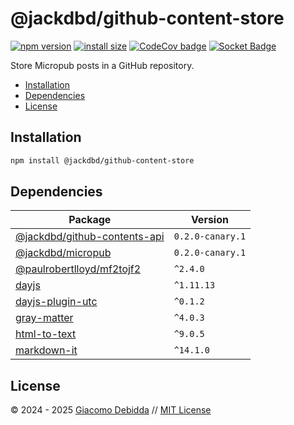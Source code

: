 # @jackdbd/github-content-store

[![npm version](https://badge.fury.io/js/@jackdbd%2Fgithub-content-store.svg)](https://badge.fury.io/js/@jackdbd%2Fgithub-content-store)
[![install size](https://packagephobia.com/badge?p=@jackdbd/github-content-store)](https://packagephobia.com/result?p=@jackdbd/github-content-store)
[![CodeCov badge](https://codecov.io/gh/jackdbd/rapido/graph/badge.svg?token=BpFF8tmBYS)](https://app.codecov.io/gh/jackdbd/rapido?flags%5B0%5D=github-content-store)
[![Socket Badge](https://socket.dev/api/badge/npm/package/@jackdbd/github-content-store)](https://socket.dev/npm/package/@jackdbd/github-content-store)

Store Micropub posts in a GitHub repository.

- [Installation](#installation)
- [Dependencies](#dependencies)
- [License](#license)

## Installation

```sh
npm install @jackdbd/github-content-store
```

## Dependencies

| Package | Version |
|---|---|
| [@jackdbd/github-contents-api](https://www.npmjs.com/package/@jackdbd/github-contents-api) | `0.2.0-canary.1` |
| [@jackdbd/micropub](https://www.npmjs.com/package/@jackdbd/micropub) | `0.2.0-canary.1` |
| [@paulrobertlloyd/mf2tojf2](https://www.npmjs.com/package/@paulrobertlloyd/mf2tojf2) | `^2.4.0` |
| [dayjs](https://www.npmjs.com/package/dayjs) | `^1.11.13` |
| [dayjs-plugin-utc](https://www.npmjs.com/package/dayjs-plugin-utc) | `^0.1.2` |
| [gray-matter](https://www.npmjs.com/package/gray-matter) | `^4.0.3` |
| [html-to-text](https://www.npmjs.com/package/html-to-text) | `^9.0.5` |
| [markdown-it](https://www.npmjs.com/package/markdown-it) | `^14.1.0` |

## License

&copy; 2024 - 2025 [Giacomo Debidda](https://www.giacomodebidda.com/) // [MIT License](https://spdx.org/licenses/MIT.html)
